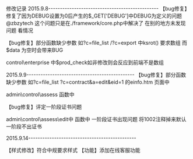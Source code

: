 修改记录
2015.9.8-----------------------------------------------
【bug修复】修复了因为DEBUG设置为0后产生的$_GET['DEBUG']中DEBUG为定义的问题
@zbzytech 这个问题只是在./framework/core.php中解决了 在别的地方未发现问题 看情况

【bug修复】部分函数缺少参数 如?c=file_list
/?c=export 中ksrot() 要求数组 而$data 为空时会带来BUG

control\enterprise 中$prod_check如非修改则会反应到前端不是数组

2015.9.9----------------------------------------------
【bug修复】部分函数缺少参数 如?c=file_list
?c=contract&a=edit&eid=1 的einfo.htm 页面中

admin\control\assess 函数中

【bug修复】评定一阶段证书问题

admin\control\assess\edit中 函数中 一阶段证书出现问题 将1002注释掉来默认一阶段不出证书

2015.9.14----------------------------------------------

【样式修改】符合中规要求样式
【功能】添加在线客服功能
